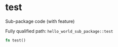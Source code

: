 # test

Sub-package code (with feature)


Fully qualified path: `hello_world_sub_package::test`

```rust
fn test()
```

